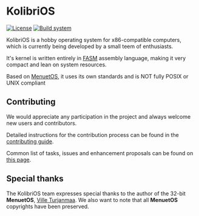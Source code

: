 # KolibriOS

[![License](https://img.shields.io/badge/License-GPL%202.0-green)](./COPYING.TXT)
[![Build system](https://git.kolibrios.org/KolibriOS/kolibrios/actions/workflows/build.yaml/badge.svg)](https://git.kolibrios.org/KolibriOS/kolibrios/actions/workflows/build.yaml)

KolibriOS is a hobby operating system for x86-compatible computers, which is currently being developed by a small teem of enthusiasts.

It's kernel is written entirely in [FASM](https://flatassembler.net/) assembly language, making it very compact and lean on system resources.

Based on [MenuetOS](https://www.menuetos.net/), it uses its own standards and is NOT fully POSIX or UNIX compliant

## Contributing

We would appreciate any participation in the project and always welcome new users and contributors.

Detailed instructions for the contribution process can be found in the [contributing guide](./CONTRIBUTING.md).

Common list of tasks, issues and enhancement proposals can be found on [this page](https://git.kolibrios.org/KolibriOS/kolibrios/issues).

## Special thanks

The KolibriOS team expresses special thanks to the author of the 32-bit **MenuetOS**, [Ville Turjanmaa](https://www.menuetos.net/contact.htm). We also want to note that all **MenuetOS** copyrights have been preserved.
